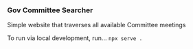 ### Gov Committee Searcher
Simple website that traverses all available Committee meetings

To run via local development, run...
`npx serve .`
